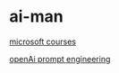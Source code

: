 # ai-man

[microsoft courses](https://microsoft.github.io/AI-For-Beginners/)

[openAi prompt engineering](https://platform.openai.com/docs/guides/prompt-engineering)
